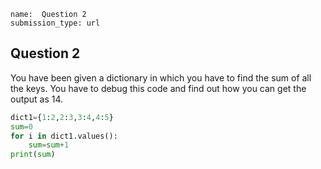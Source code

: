 ```ngMeta
name:  Question 2 
submission_type: url
```

## Question 2

You have been given a dictionary in which you have to find the sum of all the keys. You have to debug this code and find out how you can get the output as 14.


```python
dict1={1:2,2:3,3:4,4:5}
sum=0
for i in dict1.values():	
	sum=sum+1
print(sum)
 ```



